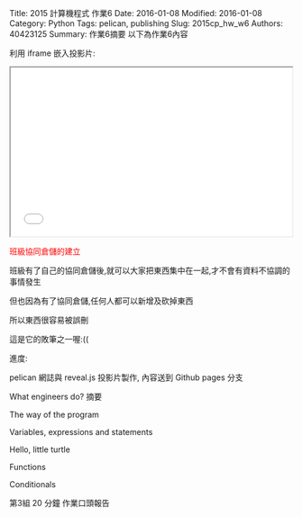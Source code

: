 Title: 2015 計算機程式 作業6
Date: 2016-01-08
Modified: 2016-01-08
Category: Python
Tags: pelican, publishing
Slug: 2015cp_hw_w6
Authors: 40423125
Summary: 作業6摘要
以下為作業6內容

利用 iframe 嵌入投影片:

<iframe src="w6.html" width="500" height="300"></iframe>

<font color=red>班級協同倉儲的建立</font>

班級有了自己的協同倉儲後,就可以大家把東西集中在一起,才不會有資料不協調的事情發生

但也因為有了協同倉儲,任何人都可以新增及砍掉東西

所以東西很容易被誤刪

這是它的敗筆之一喔:((

進度:

pelican 網誌與 reveal.js 投影片製作, 內容送到 Github pages 分支

What engineers do? 摘要

The way of the program

Variables, expressions and statements

Hello, little turtle

Functions

Conditionals

第3組 20 分鐘 作業口頭報告